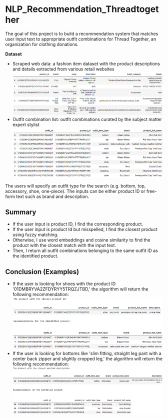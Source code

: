 # NLP_Recommendation_Threadtogether
The goal of this project is to build a recommendation system that matches user input text to appropriate outfit combinations for Thread Together, an organization for clothing donations. 

**Dataset**
- Scraped web data: a fashion item dataset with the product descriptions and details extracted from various retail websites
![fulldata](images/fulldata_table.png)
- Outfit combination list: outfit combinations curated by the subject matter expert stylist
![outfit](images/outfit_table.png)

The users will specify an outfit type for the search (e.g. bottom, top, accessory, shoe, one-piece). The inputs can be either product ID or free-form text such as brand and description.

## Summary
- If the user input is product ID, I find the corresponding product.
- If the user input is product Id but misspelled, I find the closest product using fuzzy matching.
- Otherwise, I use word embeddings and cosine similarity to find the product with the closest match with the input text.
- Then, I return all outfit combinations belonging to the same outfit ID as the identified product.

## Conclusion (Examples)
- If the user is looking for shoes with the product ID '01DMBRYVA2ZFDYRYY5TRQZJTBD,' the algorithm will return the following recommendation:
![ex1](images/ex1.png)
- If the user is looking for bottoms like 'slim fitting, straight leg pant with a center back zipper and slightly cropped leg,' the algorithm will return the following recommendation: 
![ex4](images/ex4.png)
